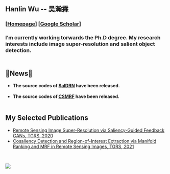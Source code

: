 ## Hanlin Wu -- 吴瀚霖

### [[Homepage](http://hanlinwu.github.io/)] [[Google Scholar](https://scholar.google.com/citations?user=o4bZgbIAAAAJ)]

### I’m currently working torwards the Ph.D degree. My research interests include image super-resolution and salient object detection.<br><br>

## 🌱News🌱 
- **The source codes of [SalDRN](https://github.com/hanlinwu/SalDRN) have been released.**<br><br>
- **The source codes of [CSMRF](https://github.com/hanlinwu/TGRS-CSMRF) have been released.**<br><br>

## My Selected Publications
- [Remote Sensing Image Super-Resolution via Saliency-Guided Feedback GANs, TGRS, 2020](https://ieeexplore.ieee.org/abstract/document/9301233/)
- [Cosaliency Detection and Region-of-Interest Extraction via Manifold Ranking and MRF in Remote Sensing Images, TGRS, 2021](https://ieeexplore.ieee.org/abstract/document/9442923/)
<br>

![](https://github-readme-stats.vercel.app/api?username=hanlinwu&show_icons=true&hide=contribs,issues&cache_seconds=86400&theme=default)




